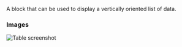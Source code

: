 A block that can be used to display a vertically oriented list of data.

### Images

![Table screenshot](https://gitlab.com/appsemble/appsemble/-/raw/0.33.10/config/assets/list.png)
